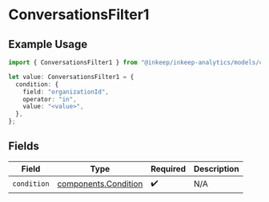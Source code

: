 # ConversationsFilter1

## Example Usage

```typescript
import { ConversationsFilter1 } from "@inkeep/inkeep-analytics/models/components";

let value: ConversationsFilter1 = {
  condition: {
    field: "organizationId",
    operator: "in",
    value: "<value>",
  },
};
```

## Fields

| Field                                                        | Type                                                         | Required                                                     | Description                                                  |
| ------------------------------------------------------------ | ------------------------------------------------------------ | ------------------------------------------------------------ | ------------------------------------------------------------ |
| `condition`                                                  | [components.Condition](../../models/components/condition.md) | :heavy_check_mark:                                           | N/A                                                          |